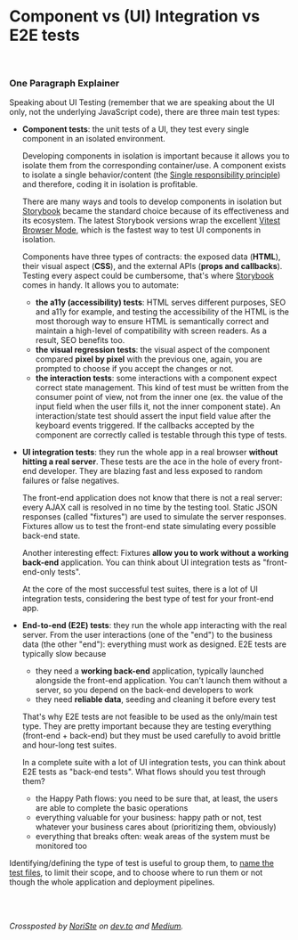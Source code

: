 # Component vs (UI) Integration vs E2E tests

<br/>

### One Paragraph Explainer

Speaking about UI Testing (remember that we are speaking about the UI only, not the underlying JavaScript code), there are three main test types:
- **Component tests**: the unit tests of a UI, they test every single component in an isolated environment.

  Developing components in isolation is important because it allows you to isolate them from the corresponding container/use. A component exists to isolate a single behavior/content (the [Single responsibility principle](https://www.wikiwand.com/en/Single_responsibility_principle)) and therefore, coding it in isolation is profitable.

  There are many ways and tools to develop components in isolation but [Storybook](https://storybook.js.org) became the standard choice because of its effectiveness and its ecosystem. The latest Storybook versions wrap the excellent [Vitest Browser Mode](https://vitest.dev/guide/browser/), which is the fastest way to test UI components in isolation.

  Components have three types of contracts: the exposed data (**HTML**), their visual aspect (**CSS**), and the external APIs (**props and callbacks**). Testing every aspect could be cumbersome, that's where [Storybook](https://storybook.js.org/) comes in handy. It allows you to automate:
  - **the a11y (accessibility) tests**: HTML serves different purposes, SEO and a11y for example, and testing the accessibility of the HTML is the most thorough way to ensure HTML is semantically correct and maintain a high-level of compatibility with screen readers. As a result, SEO benefits too.
  - **the visual regression tests**: the visual aspect of the component compared **pixel by pixel** with the previous one, again, you are prompted to choose if you accept the changes or not.
  - **the interaction tests**: some interactions with a component expect correct state management. This kind of test must be written from the consumer point of view, not from the inner one (ex. the value of the input field when the user fills it, not the inner component state). An interaction/state test should assert the input field value after the keyboard events triggered. If the callbacks accepted by the component are correctly called is testable through this type of tests.


- <strong id="ui-integration-tests">UI integration tests</strong>: they run the whole app in a real browser **without hitting a real server**. These tests are the ace in the hole of every front-end developer. They are blazing fast and less exposed to random failures or false negatives.

  The front-end application does not know that there is not a real server: every AJAX call is resolved in no time by the testing tool. Static JSON responses (called "fixtures") are used to simulate the server responses. Fixtures allow us to test the front-end state simulating every possible back-end state.

  Another interesting effect: Fixtures **allow you to work without a working back-end** application. You can think about UI integration tests as "front-end-only tests".

  At the core of the most successful test suites, there is a lot of UI integration tests, considering the best type of test for your front-end app.

- **End-to-end (E2E) tests**: they run the whole app interacting with the real server. From the user interactions (one of the "end") to the business data (the other "end"): everything must work as designed. E2E tests are typically slow because
  - they need a **working back-end** application, typically launched alongside the front-end application. You can't launch them without a server, so you depend on the back-end developers to work
  - they need **reliable data**, seeding and cleaning it before every test

  That's why E2E tests are not feasible to be used as the only/main test type. They are pretty important because they are testing everything (front-end + back-end) but they must be used carefully to avoid brittle and hour-long test suites.

  In a complete suite with a lot of UI integration tests, you can think about E2E tests as "back-end tests". What flows should you test through them?
  - the Happy Path flows: you need to be sure that, at least, the users are able to complete the basic operations
  - everything valuable for your business: happy path or not, test whatever your business cares about (prioritizing them, obviously)
  - everything that breaks often: weak areas of the system must be monitored too

Identifying/defining the type of test is useful to group them, to [name the test files](/sections/generic-best-practices/name-test-files-wisely.md), to limit their scope, and to choose where to run them or not though the whole application and deployment pipelines.

<br /><br />

*Crossposted by [NoriSte](https://github.com/NoriSte) on [dev.to](https://dev.to/noriste/component-vs-ui-integration-vs-e2e-tests-3i0d) and [Medium](https://medium.com/@NoriSte/component-vs-ui-integration-vs-e2e-tests-f02b575339dc).*
